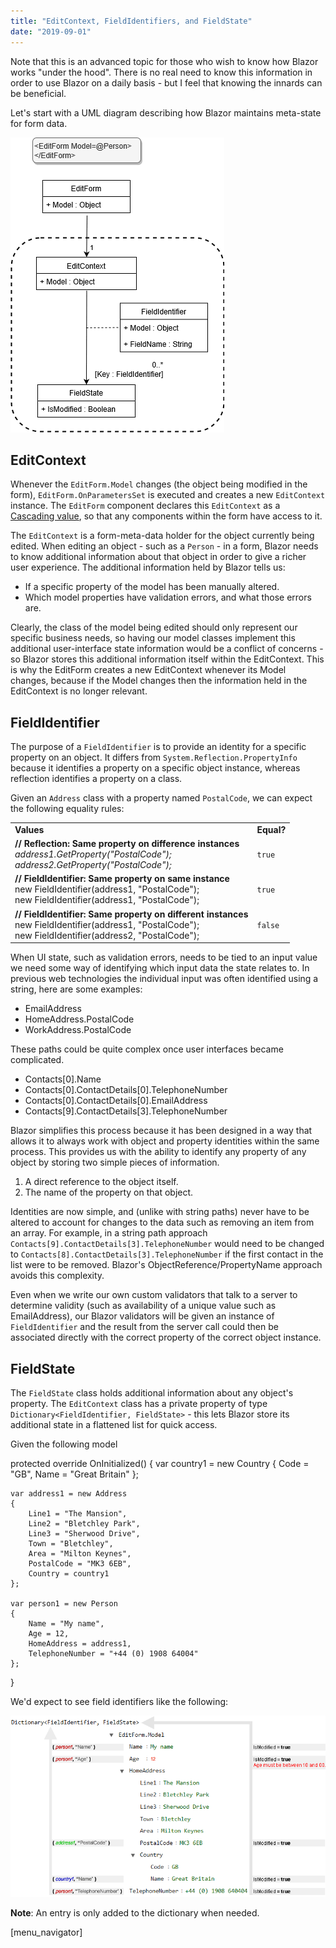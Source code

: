 ```yaml
---
title: "EditContext, FieldIdentifiers, and FieldState"
date: "2019-09-01"
---
```


Note that this is an advanced topic for those who wish to know how Blazor works "under the hood". There is no real need to know this information in order to use Blazor on a daily basis - but I feel that knowing the innards can be beneficial.

Let's start with a UML diagram describing how Blazor maintains meta-state for form data.

![](images/FieldIdentifiersAndStateUML.png)

## EditContext

Whenever the `EditForm.Model` changes (the object being modified in the form), `EditForm.OnParametersSet` is executed and creates a new `EditContext` instance. The `EditForm` component declares this `EditContext` as a [Cascading value](http://blazor-university.com/components/cascading-values/cascading-values-by-type/), so that any components within the form have access to it.

The `EditContext` is a form-meta-data holder for the object currently being edited. When editing an object - such as a `Person` - in a form, Blazor needs to know additional information about that object in order to give a richer user experience. The additional information held by Blazor tells us:

- If a specific property of the model has been manually altered.
- Which model properties have validation errors, and what those errors are.

Clearly, the class of the model being edited should only represent our specific business needs, so having our model classes implement this additional user-interface state information would be a conflict of concerns - so Blazor stores this additional information itself within the EditContext. This is why the EditForm creates a new EditContext whenever its Model changes, because if the Model changes then the information held in the EditContext is no longer relevant.

## FieldIdentifier

The purpose of a `FieldIdentifier` is to provide an identity for a specific property on an object. It differs from `System.Reflection.PropertyInfo` because it identifies a property on a specific object instance, whereas reflection identifies a property on a class.

Given an `Address` class with a property named `PostalCode`, we can expect the following equality rules:

<table><tbody><tr><td><strong>Values</strong></td><td><strong>Equal?</strong></td></tr><tr><td><b><strong>// Reflection</strong></b><strong>: Same property on difference instances</strong><br><em>address1.GetProperty("PostalCode");<br>address2.GetProperty("PostalCode");</em></td><td><code>true</code></td></tr><tr><td><strong>// FieldIdentifier: Same property on same instance</strong><br>new FieldIdentifier(address1, "PostalCode");<br>new FieldIdentifier(address1, "PostalCode");</td><td><code>true</code></td></tr><tr><td><strong>// FieldIdentifier: Same property on different instances</strong><br>new FieldIdentifier(address1, "PostalCode");<br>new FieldIdentifier(address2, "PostalCode");</td><td><code>false</code></td></tr></tbody></table>

When UI state, such as validation errors, needs to be tied to an input value we need some way of identifying which input data the state relates to. In previous web technologies the individual input was often identified using a string, here are some examples:

- EmailAddress
- HomeAddress.PostalCode
- WorkAddress.PostalCode

These paths could be quite complex once user interfaces became complicated.

- Contacts\[0\].Name
- Contacts\[0\].ContactDetails\[0\].TelephoneNumber
- Contacts\[0\].ContactDetails\[0\].EmailAddress
- Contacts\[9\].ContactDetails\[3\].TelephoneNumber

Blazor simplifies this process because it has been designed in a way that allows it to always work with object and property identities within the same process. This provides us with the ability to identify any property of any object by storing two simple pieces of information.

1. A direct reference to the object itself.
2. The name of the property on that object.

Identities are now simple, and (unlike with string paths) never have to be altered to account for changes to the data such as removing an item from an array. For example, in a string path approach `Contacts[9].ContactDetails[3].TelephoneNumber` would need to be changed to `Contacts[8].ContactDetails[3].TelephoneNumber` if the first contact in the list were to be removed. Blazor's ObjectReference/PropertyName approach avoids this complexity.

Even when we write our own custom validators that talk to a server to determine validity (such as availability of a unique value such as EmailAddress), our Blazor validators will be given an instance of `FieldIdentifier` and the result from the server call could then be associated directly with the correct property of the correct object instance.

## FieldState

The `FieldState` class holds additional information about any object's property. The `EditContext` class has a private property of type `Dictionary<FieldIdentifier, FieldState>` - this lets Blazor store its additional state in a flattened list for quick access.

Given the following model

protected override OnInitialized()
{
	var country1 = new Country
	{
		Code = "GB",
		Name = "Great Britain"
	};
	
	var address1 = new Address
	{
		Line1 = "The Mansion",
		Line2 = "Bletchley Park",
		Line3 = "Sherwood Drive",
		Town = "Bletchley",
		Area = "Milton Keynes",
		PostalCode = "MK3 6EB",
		Country = country1
	};
	
	var person1 = new Person
	{
		Name = "My name",
		Age = 12,
		HomeAddress = address1,
		TelephoneNumber = "+44 (0) 1908 64004"
	};
}

We'd expect to see field identifiers like the following:

![](images/FieldIdentifiersAndFieldStates.png)

**Note**: An entry is only added to the dictionary when needed.

\[menu\_navigator\]
